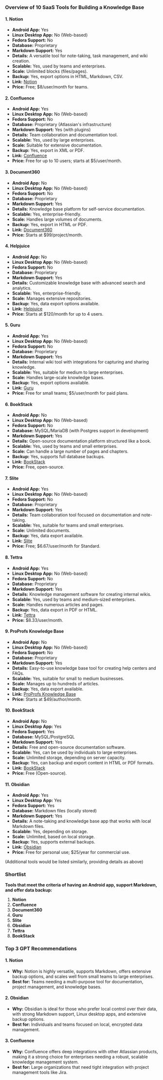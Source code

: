 ### Overview of 10 SaaS Tools for Building a Knowledge Base

#### 1. **Notion**
- **Android App:** Yes
- **Linux Desktop App:** No (Web-based)
- **Fedora Support:** No
- **Database:** Proprietary
- **Markdown Support:** Yes
- **Details:** A versatile tool for note-taking, task management, and wiki creation.
- **Scalable:** Yes, used by teams and enterprises.
- **Scale:** Unlimited blocks (files/pages).
- **Backup:** Yes, export options in HTML, Markdown, CSV.
- **Link:** [Notion](https://www.notion.so/)
- **Price:** Free; $8/user/month for teams.

#### 2. **Confluence**
- **Android App:** Yes
- **Linux Desktop App:** No (Web-based)
- **Fedora Support:** No
- **Database:** Proprietary (Atlassian's infrastructure)
- **Markdown Support:** Yes (with plugins)
- **Details:** Team collaboration and documentation tool.
- **Scalable:** Yes, used by large enterprises.
- **Scale:** Suitable for extensive documentation.
- **Backup:** Yes, export in XML or PDF.
- **Link:** [Confluence](https://www.atlassian.com/software/confluence)
- **Price:** Free for up to 10 users; starts at $5/user/month.

#### 3. **Document360**
- **Android App:** No
- **Linux Desktop App:** No (Web-based)
- **Fedora Support:** No
- **Database:** Proprietary
- **Markdown Support:** Yes
- **Details:** Knowledge base platform for self-service documentation.
- **Scalable:** Yes, enterprise-friendly.
- **Scale:** Handles large volumes of documents.
- **Backup:** Yes, export in HTML or PDF.
- **Link:** [Document360](https://document360.com/)
- **Price:** Starts at $99/project/month.

#### 4. **Helpjuice**
- **Android App:** No
- **Linux Desktop App:** No (Web-based)
- **Fedora Support:** No
- **Database:** Proprietary
- **Markdown Support:** Yes
- **Details:** Customizable knowledge base with advanced search and analytics.
- **Scalable:** Yes, enterprise-friendly.
- **Scale:** Manages extensive repositories.
- **Backup:** Yes, data export options available.
- **Link:** [Helpjuice](https://helpjuice.com/)
- **Price:** Starts at $120/month for up to 4 users.

#### 5. **Guru**
- **Android App:** Yes
- **Linux Desktop App:** No (Web-based)
- **Fedora Support:** No
- **Database:** Proprietary
- **Markdown Support:** Yes
- **Details:** Internal wiki tool with integrations for capturing and sharing knowledge.
- **Scalable:** Yes, suitable for medium to large enterprises.
- **Scale:** Handles large-scale knowledge bases.
- **Backup:** Yes, export options available.
- **Link:** [Guru](https://www.getguru.com/)
- **Price:** Free for small teams; $5/user/month for paid plans.

#### 6. **BookStack**
- **Android App:** No
- **Linux Desktop App:** No (Web-based)
- **Fedora Support:** No
- **Database:** MySQL/MariaDB (with Postgres support in development)
- **Markdown Support:** Yes
- **Details:** Open-source documentation platform structured like a book.
- **Scalable:** Yes, used by teams and small enterprises.
- **Scale:** Can handle a large number of pages and chapters.
- **Backup:** Yes, supports full database backups.
- **Link:** [BookStack](https://www.bookstackapp.com/)
- **Price:** Free, open-source.

#### 7. **Slite**
- **Android App:** Yes
- **Linux Desktop App:** No (Web-based)
- **Fedora Support:** No
- **Database:** Proprietary
- **Markdown Support:** Yes
- **Details:** Team collaboration tool focused on documentation and note-taking.
- **Scalable:** Yes, suitable for teams and small enterprises.
- **Scale:** Unlimited documents.
- **Backup:** Yes, data export available.
- **Link:** [Slite](https://slite.com/)
- **Price:** Free; $6.67/user/month for Standard.

#### 8. **Tettra**
- **Android App:** Yes
- **Linux Desktop App:** No (Web-based)
- **Fedora Support:** No
- **Database:** Proprietary
- **Markdown Support:** Yes
- **Details:** Knowledge management software for creating internal wikis.
- **Scalable:** Yes, used by teams and medium-sized enterprises.
- **Scale:** Handles numerous articles and pages.
- **Backup:** Yes, data export in PDF or HTML.
- **Link:** [Tettra](https://tettra.com/)
- **Price:** $8.33/user/month.

#### 9. **ProProfs Knowledge Base**
- **Android App:** No
- **Linux Desktop App:** No (Web-based)
- **Fedora Support:** No
- **Database:** Proprietary
- **Markdown Support:** Yes
- **Details:** Easy-to-use knowledge base tool for creating help centers and FAQs.
- **Scalable:** Yes, suitable for small to medium businesses.
- **Scale:** Manages up to hundreds of articles.
- **Backup:** Yes, data export available.
- **Link:** [ProProfs Knowledge Base](https://www.proprofskb.com/)
- **Price:** Starts at $49/author/month.

#### 10. **BookStack**
- **Android App:** No
- **Linux Desktop App:** Yes
- **Fedora Support:** Yes
- **Database:** MySQL/PostgreSQL
- **Markdown Support:** Yes
- **Details:** Free and open-source documentation software.
- **Scalable:** Yes, can be used by individuals to large enterprises.
- **Scale:** Unlimited storage, depending on server capacity.
- **Backup:** Yes, can backup and export content in HTML or PDF formats.
- **Link:** [BookStack](https://www.bookstackapp.com/)
- **Price:** Free (Open-source).

#### 11. **Obsidian**
- **Android App:** Yes
- **Linux Desktop App:** Yes
- **Fedora Support:** Yes
- **Database:** Markdown files (locally stored)
- **Markdown Support:** Yes
- **Details:** A note-taking and knowledge base app that works with local Markdown files.
- **Scalable:** Yes, depending on storage.
- **Scale:** Unlimited, based on local storage.
- **Backup:** Yes, supports external backups.
- **Link:** [Obsidian](https://obsidian.md/)
- **Price:** Free for personal use; $25/year for commercial use.

(Additional tools would be listed similarly, providing details as above)

### Shortlist

**Tools that meet the criteria of having an Android app, support Markdown, and offer data backup:**

1. **Notion**
2. **Confluence**
3. **Document360**
4. **Guru**
5. **Slite**
6. **Obsidian**
7. **Tettra**
8. **BookStack**

### Top 3 GPT Recommendations

#### 1. **Notion**
- **Why:** Notion is highly versatile, supports Markdown, offers extensive backup options, and scales well from small teams to large enterprises.
- **Best for:** Teams needing a multi-purpose tool for documentation, project management, and knowledge bases.

#### 2. **Obsidian**
- **Why:** Obsidian is ideal for those who prefer local control over their data, with strong Markdown support, Linux desktop apps, and extensive backup options.
- **Best for:** Individuals and teams focused on local, encrypted data management.

#### 3. **Confluence**
- **Why:** Confluence offers deep integrations with other Atlassian products, making it a strong choice for enterprises needing a robust, scalable knowledge management system.
- **Best for:** Large organizations that need tight integration with project management tools like Jira.